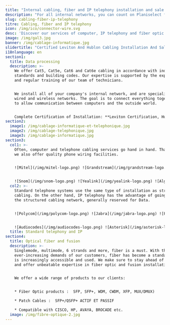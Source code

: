 ```yaml
---
title: "Internal cabling, fiber and IP telephony installation and sale in Laval"
description: "For all internal networks, you can count on Planiselect for cabling, fiber and IP telephony installation."
slug: cabling-fiber-ip-telephony
titre: Cabling, fiber and IP telephony
icon: /img/ico/connector-wire.svg
desc: 'Discover our services of computer, IP telephony and fiber optic cabling.'
image: /img/gal3.jpg
banner: /img/cablage-informatique.jpg
slidertitle: "Certified Leviton And Hublon Cabling Installation And Sale By Planiselect"
i18nlanguage: en
section1:
  title: Data processing
  description: >-
    We offer Cat5, Cat5e, Cat6 and Cat6e cabling in accordance with industry
    standards and building codes. Our expertise is supported by the experience
    and regular training of our team of technicians.


    We install all of your company's internal network, and are specialists in
    wired and wireless networks. The goal is to connect everything together, and
    to allow communication between computers and the outside world.


    Complete Certification of Installation: **Leviton Certification, Hubbell**
section2:
  image1: /img/cablage-informatique-et-telephonique.jpg
  image2: /img/cablage-telephonique.jpg
  image3: /img/cablage-informatique.jpg
section3:
  col1: >-
    Often, computer and telephone cabling services go hand in hand. That's why
    we also offer quality phone wiring facilities.


    ![Mitel](/img/mitel-logo.png) ![Grandstream](/img/grandstream-logo.png) ![Digium](/img/digium-logo.png)


    ![Snom](/img/snom-logo.png) ![Yealink](/img/yealink-logo.png) ![Algo](/img/algo-logo.png)
  col2: >-
    Standard telephone systems use the same type of installation as structured
    cabling. On the other hand, IP telephony has the advantage of going through
    the structured cabling network, generally reserved for Data.


    ![Polycom](/img/polycom-logo.png) ![Jabra](/img/jabra-logo.png) ![Plantronics](/img/plantronics-logo.png)


    ![Audiocodes](/img/audiocodes-logo.png) ![Asterisk](/img/asterisk-logo.png)
  title: Standard telephony and IP
section4:
  title: Optical fiber and fusion
  description: >-
    Singlemode, multimode, 6 strands and more, fiber is a must. With the
    ever-increasing demands of our customers, fiber has become a standard that
    is increasingly accessible and used. We make sure to stay ahead of our field
    and offer unbeatable expertise in fiber optic and fusion installations.


    We offer a wide range of products to our clients:


    * Fiber Optic products :  SFP, SFP+, WDM, CWDM, XFP, MUX/DMUX)

    * Patch Cables :  SFP+/QSFP+ ACTIF ET PASSIF

    * Compatible with CISCO, HP, AVAYA, BROCADE etc.
  image: /img/fibre-optique-2.jpg
---
```


